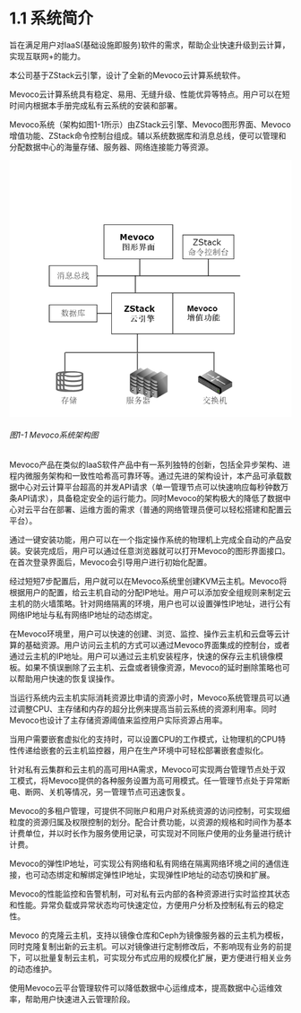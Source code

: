 # 1.1 系统简介
旨在满足用户对IaaS(基础设施即服务)软件的需求，帮助企业快速升级到云计算，实现互联网+的能力。

本公司基于ZStack云引擎，设计了全新的Mevoco云计算系统软件。

Mevoco云计算系统具有稳定、易用、无缝升级、性能优异等特点。用户可以在短时间内根据本手册完成私有云系统的安装和部署。

Mevoco系统（架构如图1-1所示）由ZStack云引擎、Mevoco图形界面、Mevoco增值功能、ZStack命令控制台组成。辅以系统数据库和消息总线，便可以管理和分配数据中心的海量存储、服务器、网络连接能力等资源。

![png](../images/1-1.png "图1-1  Mevoco系统架构图")
###### 图1-1  Mevoco系统架构图 

Mevoco产品在类似的IaaS软件产品中有一系列独特的创新，包括全异步架构、进程内微服务架构和一致性哈希高可靠环等。通过先进的架构设计，本产品可承载数据中心对云计算平台超高的并发API请求（单一管理节点可以快速响应每秒钟数万条API请求），具备稳定安全的运行能力。同时Mevoco的架构极大的降低了数据中心对云平台在部署、运维方面的需求（普通的网络管理员便可以轻松搭建和配置云平台）。

通过一键安装功能，用户可以在一个指定操作系统的物理机上完成全自动的产品安装。安装完成后，用户可以通过任意浏览器就可以打开Mevoco的图形界面接口。在首次登录界面后，Mevoco会引导用户进行初始化配置。

经过短短7步配置后，用户就可以在Mevoco系统里创建KVM云主机。Mevoco将根据用户的配置，给云主机自动的分配IP地址。用户可以添加安全组规则来制定云主机的防火墙策略。针对网络隔离的环境，用户也可以设置弹性IP地址，进行公有网络IP地址与私有网络IP地址的动态绑定。

在Mevoco环境里，用户可以快速的创建、浏览、监控、操作云主机和云盘等云计算的基础资源。用户访问云主机的方式可以通过Mevoco界面集成的控制台，或者通过云主机的IP地址。用户可以通过云主机安装程序，快速的保存云主机镜像模板。如果不慎误删除了云主机、云盘或者镜像资源，Mevoco的延时删除策略也可以帮助用户快速的恢复误操作。

当运行系统内云主机实际消耗资源比申请的资源小时，Mevoco系统管理员可以通过调整CPU、主存储和内存的超分比例来提高当前云系统的资源利用率。同时Mevoco也设计了主存储资源阈值来监控用户实际资源占用率。

当用户需要嵌套虚拟化的支持时，可以设置CPU的工作模式，让物理机的CPU特性传递给嵌套的云主机监控器，用户在生产环境中可轻松部署嵌套虚拟化。

针对私有云集群和云主机的高可用HA需求，Mevoco可实现两台管理节点处于双工模式，将Mevoco提供的各种服务设置为高可用模式。任一管理节点处于异常断电、断网、关机等情况，另一管理节点可迅速恢复。

Mevoco的多租户管理，可提供不同账户和用户对系统资源的访问控制，可实现细粒度的资源归属及权限控制的划分。配合计费功能，以资源的规格和时间作为基本计费单位，并以时长作为服务使用记录，可实现对不同账户使用的业务量进行统计计费。

Mevoco的弹性IP地址，可实现公有网络和私有网络在隔离网络环境之间的通信连接，也可动态绑定和解绑定弹性IP地址，实现弹性IP地址的动态切换和扩展。

Mevoco的性能监控和告警机制，可对私有云内部的各种资源进行实时监控其状态和性能。异常负载或异常状态均可快速定位，方便用户分析及控制私有云的稳定性。

Mevoco 的克隆云主机，支持以镜像仓库和Ceph为镜像服务器的云主机为模板，同时克隆复制出新的云主机。可以对镜像进行定制修改后，不影响现有业务的前提下，可以批量复制云主机，可实现分布式应用的规模化扩展，更方便进行相关业务的动态维护。

使用Mevoco云平台管理软件可以降低数据中心运维成本，提高数据中心运维效率，帮助用户快速进入云管理阶段。

